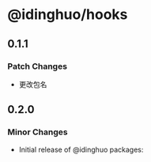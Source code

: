 # @idinghuo/hooks

## 0.1.1

### Patch Changes

- 更改包名

## 0.2.0

### Minor Changes

- Initial release of @idinghuo packages:
